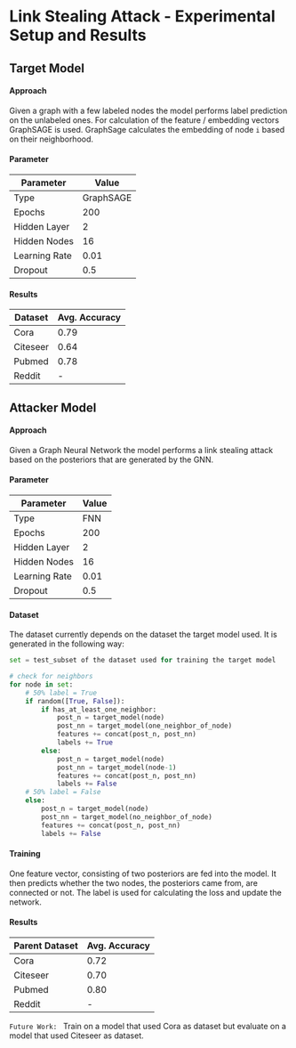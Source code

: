 # Link Stealing Attack - Experimental Setup and Results

## Target Model

#### Approach
Given a graph with a few labeled nodes the model performs label prediction on the unlabeled ones. For calculation of the feature / embedding vectors GraphSAGE is used. GraphSage calculates the embedding of node `i` based on their neighborhood.

#### Parameter
| Parameter     | Value     
|------         |------     
| Type          | GraphSAGE
| Epochs        | 200
| Hidden Layer  | 2         
| Hidden Nodes  | 16        
| Learning Rate | 0.01      
| Dropout       | 0.5

#### Results
| Dataset  | Avg. Accuracy     
|------    |------     
| Cora     | 0.79
| Citeseer | 0.64
| Pubmed   | 0.78
| Reddit   | -


## Attacker Model

#### Approach
Given a Graph Neural Network the model performs a link stealing attack based on the posteriors that are generated by the GNN.

#### Parameter
| Parameter     | Value     
|------         |------     
| Type          | FNN
| Epochs        | 200
| Hidden Layer  | 2         
| Hidden Nodes  | 16        
| Learning Rate | 0.01      
| Dropout       | 0.5

#### Dataset
The dataset currently depends on the dataset the target model used. It is generated in the following way:

```py
set = test_subset of the dataset used for training the target model

# check for neighbors
for node in set:
    # 50% label = True
    if random([True, False]):
        if has_at_least_one_neighbor:
            post_n = target_model(node)
            post_nn = target_model(one_neighbor_of_node)
            features += concat(post_n, post_nn)
            labels += True
        else:
            post_n = target_model(node)
            post_nn = target_model(node-1)
            features += concat(post_n, post_nn)
            labels += False
    # 50% label = False
    else:
        post_n = target_model(node)
        post_nn = target_model(no_neighbor_of_node)
        features += concat(post_n, post_nn)
        labels += False
```

#### Training
One feature vector, consisting of two posteriors are fed into the model. It then predicts whether the two nodes, the posteriors came from, are connected or not. The label is used for calculating the loss and update the network.

#### Results
| Parent Dataset  | Avg. Accuracy     
|------           |------     
| Cora            | 0.72
| Citeseer        | 0.70
| Pubmed          | 0.80
| Reddit          | -


`Future Work: ` Train on a model that used Cora as dataset but evaluate on a model that used Citeseer as dataset.
